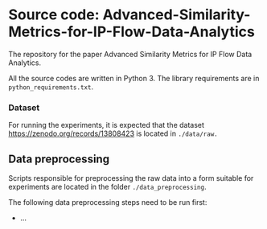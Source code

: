 # Source code: Advanced-Similarity-Metrics-for-IP-Flow-Data-Analytics

The repository for the paper Advanced Similarity Metrics for IP Flow Data
Analytics.

All the source codes are written in Python 3. The library requirements are in `python_requirements.txt`.

### Dataset
For running the experiments, it is expected that the dataset https://zenodo.org/records/13808423 is located in `./data/raw.`

## Data preprocessing

Scripts responsible for preprocessing the raw data into a form suitable for experiments are located in the folder `./data_preprocessing`.

The following data preprocessing steps need to be run first:
* ...

